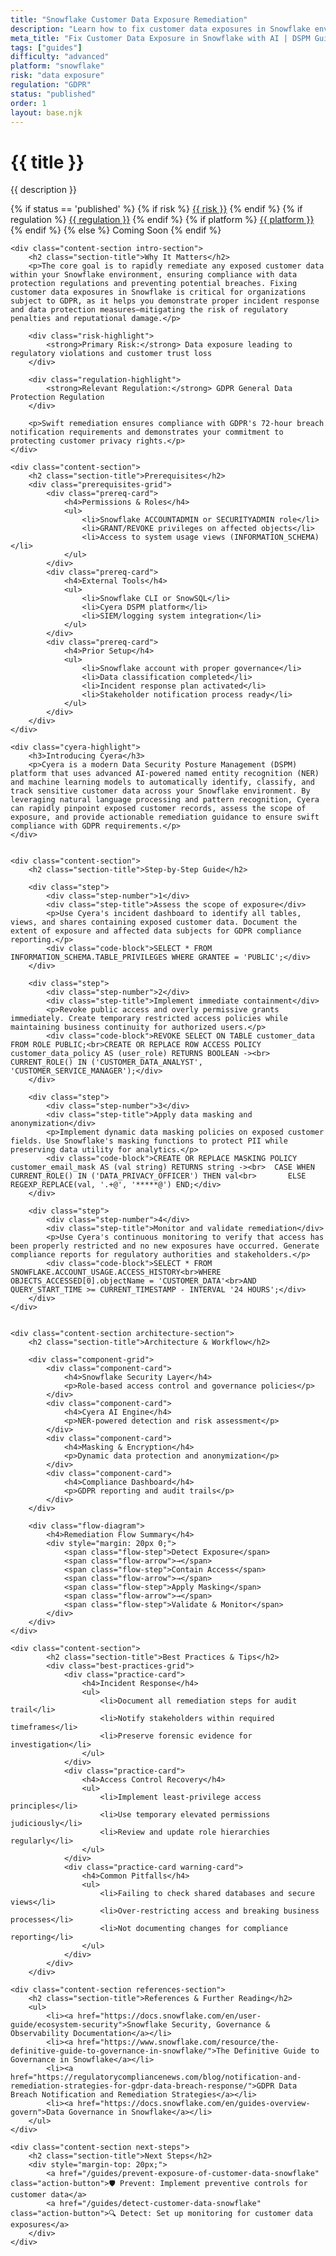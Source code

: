 ```yaml
---
title: "Snowflake Customer Data Exposure Remediation"
description: "Learn how to fix customer data exposures in Snowflake environments. Follow step-by-step guidance for GDPR compliance and data breach remediation."
meta_title: "Fix Customer Data Exposure in Snowflake with AI | DSPM Guide"
tags: ["guides"]
difficulty: "advanced"
platform: "snowflake"
risk: "data exposure"
regulation: "GDPR"
status: "published"
order: 1
layout: base.njk
---
```


<div class="container">
    <div class="header">
        <h1>{{ title }}</h1>
        <p>{{ description }}</p>
        <div class="guide-tags-container">
			<div class="guide-tags-wrapper">
		    {% if status == 'published' %}
		        {% if risk %}
		        <a href="/risk/{{ risk | downcase | replace: ' ', '-' }}/" class="guide-tag risk">{{ risk }}</a>
		        {% endif %}
		        {% if regulation %}
		        <a href="/regulation/{{ regulation | downcase | replace: ' ', '-' }}/" class="guide-tag regulation">{{ regulation }}</a>
		        {% endif %}
		        {% if platform %}
		        <a href="/platforms/{{ platform | downcase | replace: ' ', '-' }}/" class="guide-tag platform">{{ platform }}</a>
		        {% endif %}
		    {% else %}
		        <span class="guide-tag coming-soon">Coming Soon</span>
		    {% endif %}
		</div>
		</div>
    </div>

    <div class="content-section intro-section">
        <h2 class="section-title">Why It Matters</h2>
        <p>The core goal is to rapidly remediate any exposed customer data within your Snowflake environment, ensuring compliance with data protection regulations and preventing potential breaches. Fixing customer data exposures in Snowflake is critical for organizations subject to GDPR, as it helps you demonstrate proper incident response and data protection measures—mitigating the risk of regulatory penalties and reputational damage.</p>
        
        <div class="risk-highlight">
            <strong>Primary Risk:</strong> Data exposure leading to regulatory violations and customer trust loss
        </div>
        
        <div class="regulation-highlight">
            <strong>Relevant Regulation:</strong> GDPR General Data Protection Regulation
        </div>
        
        <p>Swift remediation ensures compliance with GDPR's 72-hour breach notification requirements and demonstrates your commitment to protecting customer privacy rights.</p>
    </div>

    <div class="content-section">
        <h2 class="section-title">Prerequisites</h2>
        <div class="prerequisites-grid">
            <div class="prereq-card">
                <h4>Permissions & Roles</h4>
                <ul>
                    <li>Snowflake ACCOUNTADMIN or SECURITYADMIN role</li>
                    <li>GRANT/REVOKE privileges on affected objects</li>
                    <li>Access to system usage views (INFORMATION_SCHEMA)</li>
                </ul>
            </div>
            <div class="prereq-card">
                <h4>External Tools</h4>
                <ul>
                    <li>Snowflake CLI or SnowSQL</li>
                    <li>Cyera DSPM platform</li>
                    <li>SIEM/logging system integration</li>
                </ul>
            </div>
            <div class="prereq-card">
                <h4>Prior Setup</h4>
                <ul>
                    <li>Snowflake account with proper governance</li>
                    <li>Data classification completed</li>
                    <li>Incident response plan activated</li>
                    <li>Stakeholder notification process ready</li>
                </ul>
            </div>
        </div>
    </div>
	
    <div class="cyera-highlight">
        <h3>Introducing Cyera</h3>
        <p>Cyera is a modern Data Security Posture Management (DSPM) platform that uses advanced AI-powered named entity recognition (NER) and machine learning models to automatically identify, classify, and track sensitive customer data across your Snowflake environment. By leveraging natural language processing and pattern recognition, Cyera can rapidly pinpoint exposed customer records, assess the scope of exposure, and provide actionable remediation guidance to ensure swift compliance with GDPR requirements.</p>
    </div>
	

    <div class="content-section">
        <h2 class="section-title">Step-by-Step Guide</h2>
        
        <div class="step">
            <div class="step-number">1</div>
            <div class="step-title">Assess the scope of exposure</div>
            <p>Use Cyera's incident dashboard to identify all tables, views, and shares containing exposed customer data. Document the extent of exposure and affected data subjects for GDPR compliance reporting.</p>
            <div class="code-block">SELECT * FROM INFORMATION_SCHEMA.TABLE_PRIVILEGES WHERE GRANTEE = 'PUBLIC';</div>
        </div>

        <div class="step">
            <div class="step-number">2</div>
            <div class="step-title">Implement immediate containment</div>
            <p>Revoke public access and overly permissive grants immediately. Create temporary restricted access policies while maintaining business continuity for authorized users.</p>
            <div class="code-block">REVOKE SELECT ON TABLE customer_data FROM ROLE PUBLIC;<br>CREATE OR REPLACE ROW ACCESS POLICY customer_data_policy AS (user_role) RETURNS BOOLEAN -><br>  CURRENT_ROLE() IN ('CUSTOMER_DATA_ANALYST', 'CUSTOMER_SERVICE_MANAGER');</div>
        </div>

        <div class="step">
            <div class="step-number">3</div>
            <div class="step-title">Apply data masking and anonymization</div>
            <p>Implement dynamic data masking policies on exposed customer fields. Use Snowflake's masking functions to protect PII while preserving data utility for analytics.</p>
            <div class="code-block">CREATE OR REPLACE MASKING POLICY customer_email_mask AS (val string) RETURNS string -><br>  CASE WHEN CURRENT_ROLE() IN ('DATA_PRIVACY_OFFICER') THEN val<br>       ELSE REGEXP_REPLACE(val, '.+@', '*****@') END;</div>
        </div>

        <div class="step">
            <div class="step-number">4</div>
            <div class="step-title">Monitor and validate remediation</div>
            <p>Use Cyera's continuous monitoring to verify that access has been properly restricted and no new exposures have occurred. Generate compliance reports for regulatory authorities and stakeholders.</p>
            <div class="code-block">SELECT * FROM SNOWFLAKE.ACCOUNT_USAGE.ACCESS_HISTORY<br>WHERE OBJECTS_ACCESSED[0].objectName = 'CUSTOMER_DATA'<br>AND QUERY_START_TIME >= CURRENT_TIMESTAMP - INTERVAL '24 HOURS';</div>
        </div>
    </div>


    <div class="content-section architecture-section">
        <h2 class="section-title">Architecture & Workflow</h2>
        
        <div class="component-grid">
            <div class="component-card">
                <h4>Snowflake Security Layer</h4>
                <p>Role-based access control and governance policies</p>
            </div>
            <div class="component-card">
                <h4>Cyera AI Engine</h4>
                <p>NER-powered detection and risk assessment</p>
            </div>
            <div class="component-card">
                <h4>Masking & Encryption</h4>
                <p>Dynamic data protection and anonymization</p>
            </div>
            <div class="component-card">
                <h4>Compliance Dashboard</h4>
                <p>GDPR reporting and audit trails</p>
            </div>
        </div>

        <div class="flow-diagram">
            <h4>Remediation Flow Summary</h4>
            <div style="margin: 20px 0;">
                <span class="flow-step">Detect Exposure</span>
                <span class="flow-arrow">→</span>
                <span class="flow-step">Contain Access</span>
                <span class="flow-arrow">→</span>
                <span class="flow-step">Apply Masking</span>
                <span class="flow-arrow">→</span>
                <span class="flow-step">Validate & Monitor</span>
            </div>
        </div>
    </div>

	<div class="content-section">
	        <h2 class="section-title">Best Practices & Tips</h2>
	        <div class="best-practices-grid">
	            <div class="practice-card">
	                <h4>Incident Response</h4>
	                <ul>
	                    <li>Document all remediation steps for audit trail</li>
	                    <li>Notify stakeholders within required timeframes</li>
	                    <li>Preserve forensic evidence for investigation</li>
	                </ul>
	            </div>
	            <div class="practice-card">
	                <h4>Access Control Recovery</h4>
	                <ul>
	                    <li>Implement least-privilege access principles</li>
	                    <li>Use temporary elevated permissions judiciously</li>
	                    <li>Review and update role hierarchies regularly</li>
	                </ul>
	            </div>
	            <div class="practice-card warning-card">
	                <h4>Common Pitfalls</h4>
	                <ul>
	                    <li>Failing to check shared databases and secure views</li>
	                    <li>Over-restricting access and breaking business processes</li>
	                    <li>Not documenting changes for compliance reporting</li>
	                </ul>
	            </div>
	        </div>
	    </div>

    <div class="content-section references-section">
        <h2 class="section-title">References & Further Reading</h2>
        <ul>
            <li><a href="https://docs.snowflake.com/en/user-guide/ecosystem-security">Snowflake Security, Governance & Observability Documentation</a></li>
            <li><a href="https://www.snowflake.com/resource/the-definitive-guide-to-governance-in-snowflake/">The Definitive Guide to Governance in Snowflake</a></li>
            <li><a href="https://regulatorycompliancenews.com/blog/notification-and-remediation-strategies-for-gdpr-data-breach-response/">GDPR Data Breach Notification and Remediation Strategies</a></li>
            <li><a href="https://docs.snowflake.com/en/guides-overview-govern">Data Governance in Snowflake</a></li>
        </ul>
    </div>

    <div class="content-section next-steps">
        <h2 class="section-title">Next Steps</h2>
        <div style="margin-top: 20px;">
            <a href="/guides/prevent-exposure-of-customer-data-snowflake" class="action-button">🛡️ Prevent: Implement preventive controls for customer data</a>
            <a href="/guides/detect-customer-data-snowflake" class="action-button">🔍 Detect: Set up monitoring for customer data exposures</a>
        </div>
    </div>
</div>